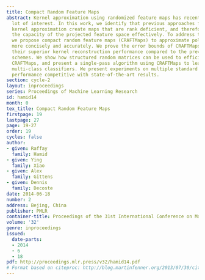 ```yaml
---
title: Compact Random Feature Maps
abstract: Kernel approximation using randomized feature maps has recently gained a
  lot of interest. In this work, we identify that previous approaches for polynomial
  kernel approximation create maps that are rank deficient, and therefore do not utilize
  the capacity of the projected feature space effectively. To address this challenge,
  we propose compact random feature maps (CRAFTMaps) to approximate polynomial kernels
  more concisely and accurately. We prove the error bounds of CRAFTMaps demonstrating
  their superior kernel reconstruction performance compared to the previous approximation
  schemes. We show how structured random matrices can be used to efficiently generate
  CRAFTMaps, and present a single-pass algorithm using CRAFTMaps to learn non-linear
  multi-class classifiers. We present experiments on multiple standard data-sets with
  performance competitive with state-of-the-art results.
section: cycle-2
layout: inproceedings
series: Proceedings of Machine Learning Research
id: hamid14
month: 0
tex_title: Compact Random Feature Maps
firstpage: 19
lastpage: 27
page: 19-27
order: 19
cycles: false
author:
- given: Raffay
  family: Hamid
- given: Ying
  family: Xiao
- given: Alex
  family: Gittens
- given: Dennis
  family: Decoste
date: 2014-06-18
number: 2
address: Bejing, China
publisher: PMLR
container-title: Proceedings of the 31st International Conference on Machine Learning
volume: '32'
genre: inproceedings
issued:
  date-parts:
  - 2014
  - 6
  - 18
pdf: http://proceedings.mlr.press/v32/hamid14.pdf
# Format based on citeproc: http://blog.martinfenner.org/2013/07/30/citeproc-yaml-for-bibliographies/
---
```

